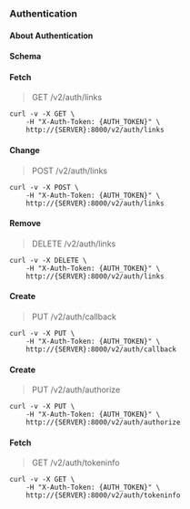 ### Authentication

#### About Authentication

#### Schema



#### Fetch

> GET /v2/auth/links

```shell
curl -v -X GET \
    -H "X-Auth-Token: {AUTH_TOKEN}" \
    http://{SERVER}:8000/v2/auth/links
```

#### Change

> POST /v2/auth/links

```shell
curl -v -X POST \
    -H "X-Auth-Token: {AUTH_TOKEN}" \
    http://{SERVER}:8000/v2/auth/links
```

#### Remove

> DELETE /v2/auth/links

```shell
curl -v -X DELETE \
    -H "X-Auth-Token: {AUTH_TOKEN}" \
    http://{SERVER}:8000/v2/auth/links
```

#### Create

> PUT /v2/auth/callback

```shell
curl -v -X PUT \
    -H "X-Auth-Token: {AUTH_TOKEN}" \
    http://{SERVER}:8000/v2/auth/callback
```

#### Create

> PUT /v2/auth/authorize

```shell
curl -v -X PUT \
    -H "X-Auth-Token: {AUTH_TOKEN}" \
    http://{SERVER}:8000/v2/auth/authorize
```

#### Fetch

> GET /v2/auth/tokeninfo

```shell
curl -v -X GET \
    -H "X-Auth-Token: {AUTH_TOKEN}" \
    http://{SERVER}:8000/v2/auth/tokeninfo
```


